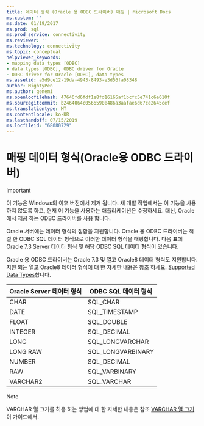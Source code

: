 ```yaml
---
title: 데이터 형식 (Oracle 용 ODBC 드라이버) 매핑 | Microsoft Docs
ms.custom: ''
ms.date: 01/19/2017
ms.prod: sql
ms.prod_service: connectivity
ms.reviewer: ''
ms.technology: connectivity
ms.topic: conceptual
helpviewer_keywords:
- mapping data types [ODBC]
- data types [ODBC], ODBC driver for Oracle
- ODBC driver for Oracle [ODBC], data types
ms.assetid: a5d9ce12-19da-4943-8493-e3d56fa08348
author: MightyPen
ms.author: genemi
ms.openlocfilehash: 47646fd6fdf1e8fd16165af1bcfc5e741c6e610f
ms.sourcegitcommit: b2464064c0566590e486a3aafae6d67ce2645cef
ms.translationtype: MT
ms.contentlocale: ko-KR
ms.lasthandoff: 07/15/2019
ms.locfileid: "68080729"
---
```

# <a name="mapping-data-types-odbc-driver-for-oracle"></a>매핑 데이터 형식(Oracle용 ODBC 드라이버)
> [!IMPORTANT]  
>  이 기능은 Windows의 이후 버전에서 제거 됩니다. 새 개발 작업에서는 이 기능을 사용하지 않도록 하고, 현재 이 기능을 사용하는 애플리케이션은 수정하세요. 대신, Oracle에서 제공 하는 ODBC 드라이버를 사용 합니다.  
  
 Oracle 서버에는 데이터 형식의 집합을 지원합니다. Oracle 용 ODBC 드라이버는 적절 한 ODBC SQL 데이터 형식으로 이러한 데이터 형식을 매핑합니다. 다음 표에 Oracle 7.3 Server 데이터 형식 및 해당 ODBC SQL 데이터 형식이 있습니다.  
  
 Oracle 용 ODBC 드라이버는 Oracle 7.3 및 열고 Oracle8 데이터 형식도 지원합니다. 지원 되는 열고 Oracle8 데이터 형식에 대 한 자세한 내용은 참조 하세요. [Supported Data Types](../../odbc/microsoft/supported-data-types-odbc-driver-for-oracle.md)합니다.  
  
|Oracle Server 데이터 형식|ODBC SQL 데이터 형식|  
|-----------------------------|------------------------|  
|CHAR|SQL_CHAR|  
|DATE|SQL_TIMESTAMP|  
|FLOAT|SQL_DOUBLE|  
|INTEGER|SQL_DECIMAL|  
|LONG|SQL_LONGVARCHAR|  
|LONG RAW|SQL_LONGVARBINARY|  
|NUMBER|SQL_DECIMAL|  
|RAW|SQL_VARBINARY|  
|VARCHAR2|SQL_VARCHAR|  
  
> [!NOTE]  
>  VARCHAR 열 크기를 허용 하는 방법에 대 한 자세한 내용은 참조 [VARCHAR 열 크기](../../odbc/microsoft/varchar-column-size-odbc-driver-for-oracle.md) 이 가이드에서.

